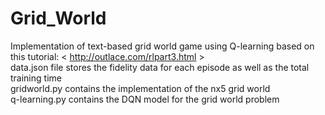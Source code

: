 # Grid_World
Implementation of text-based grid world game using Q-learning based on this tutorial:  < http://outlace.com/rlpart3.html ><br>
data.json file stores the fidelity data for each episode as well as the total training time<br>
gridworld.py contains the implementation of the nx5 grid world<br>
q-learning.py contains the DQN model for the grid world problem<br>
